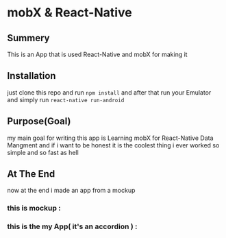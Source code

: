 mobX & React-Native 
================================================
## Summery
This is an App that is used React-Native and mobX for making it

## Installation 
just clone this repo and run `npm install` and after that run your Emulator and simply run `react-native run-android` 

## Purpose(Goal)
my main goal for writing this app is Learning mobX for React-Native Data Mangment and if i want to be honest it is the coolest thing i ever worked so simple and so fast as hell 

## At The End
now at the end i made an app from a mockup 

### this is mockup : 


### this is the my App( it's an accordion ) :


